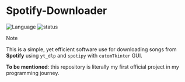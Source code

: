 # Spotify-Downloader

![Language](https://img.shields.io/badge/language-Python-blue?logo=python)
![status](https://img.shields.io/badge/status-In_Progress-yellow)

> [!NOTE]
> This is a simple, yet efficient software use for downloading songs from **Spotify** using `yt_dlp` and `spotipy` with `cutomTkinter` GUI.

**To be mentioned**: this repository is literally my first official project in my programming journey.
